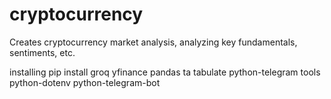 # cryptocurrency
Creates cryptocurrency market analysis, analyzing key fundamentals, sentiments, etc.

installing pip install groq yfinance pandas ta tabulate python-telegram tools python-dotenv python-telegram-bot
